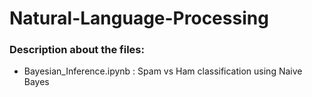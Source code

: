 # Natural-Language-Processing

### Description about the files:
- Bayesian_Inference.ipynb : Spam vs Ham classification using Naive Bayes
